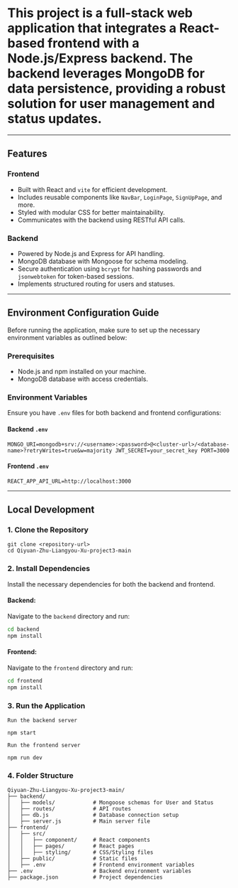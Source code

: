 # This project is a full-stack web application that integrates a React-based frontend with a Node.js/Express backend. The backend leverages MongoDB for data persistence, providing a robust solution for user management and status updates.

---

## Features

### Frontend
- Built with React and `vite` for efficient development.
- Includes reusable components like `NavBar`, `LoginPage`, `SignUpPage`, and more.
- Styled with modular CSS for better maintainability.
- Communicates with the backend using RESTful API calls.

### Backend
- Powered by Node.js and Express for API handling.
- MongoDB database with Mongoose for schema modeling.
- Secure authentication using `bcrypt` for hashing passwords and `jsonwebtoken` for token-based sessions.
- Implements structured routing for users and statuses.

---

## Environment Configuration Guide

Before running the application, make sure to set up the necessary environment variables as outlined below:

### Prerequisites
- Node.js and npm installed on your machine.
- MongoDB database with access credentials.

### Environment Variables
Ensure you have `.env` files for both backend and frontend configurations:

#### Backend `.env`
```
MONGO_URI=mongodb+srv://<username>:<password>@<cluster-url>/<database-name>?retryWrites=true&w=majority JWT_SECRET=your_secret_key PORT=3000
```

#### Frontend `.env`
```
REACT_APP_API_URL=http://localhost:3000
```

---

## Local Development

### 1. Clone the Repository
```
git clone <repository-url>
cd Qiyuan-Zhu-Liangyou-Xu-project3-main
```

### 2. Install Dependencies

Install the necessary dependencies for both the backend and frontend.

#### Backend:
Navigate to the `backend` directory and run:
```bash
cd backend
npm install
```
#### Frontend:
Navigate to the `frontend` directory and run:
```bash
cd frontend
npm install
```

### 3. Run the Application
`Run the backend server`
```
npm start
```

`Run the frontend server`
```
npm run dev
```

### 4. Folder Structure
```
Qiyuan-Zhu-Liangyou-Xu-project3-main/
├── backend/
│   ├── models/            # Mongoose schemas for User and Status
│   ├── routes/            # API routes
│   ├── db.js              # Database connection setup
│   ├── server.js          # Main server file
├── frontend/
│   ├── src/
│   │   ├── component/     # React components
│   │   ├── pages/         # React pages
│   │   ├── styling/       # CSS/Styling files
│   ├── public/            # Static files
│   ├── .env               # Frontend environment variables
├── .env                   # Backend environment variables
├── package.json           # Project dependencies
```
